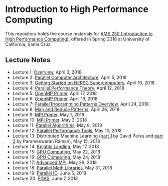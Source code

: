 # Introduction to High Performance Computing
This repository holds the course materials for [AMS 250 (Introduction to High Performance Computing)](https://ams250-spring18-01.courses.soe.ucsc.edu/home), offered in Spring 2018 at University of California, Santa Cruz.

## Lecture Notes
* Lecture 1: [Overview](https://github.com/shawfdong/ams250/blob/master/lectures/Lecture-01-Overview.pdf), April 3, 2018
* Lecture 2: [Parallel Computer Architecture](https://github.com/shawfdong/ams250/blob/master/lectures/Lecture-02-Architecture.pdf), April 5, 2018
* Lecture 3: [Getting Started on NERSC Supercomputers](https://github.com/shawfdong/ams250/blob/master/lectures/Lecture-03-NERSC.pdf), April 10, 2018
* Lecture 4: [Parallel Performance Theory](https://github.com/shawfdong/ams250/blob/master/lectures/Lecture-04-Performance-Theory.pdf), April 12, 2018
* Lecture 5: [OpenMP Primer](https://github.com/shawfdong/ams250/blob/master/lectures/Lecture-05-06-OpenMP.pdf), April 17, 2018
* Lecture 6: [OpenMP Primer](https://github.com/shawfdong/ams250/blob/master/lectures/Lecture-05-06-OpenMP.pdf), April 19, 2018
* Lecture 7: [Parallel Programming Patterns Overview](https://github.com/shawfdong/ams250/blob/master/lectures/Lecture-07-Patterns.pdf), April 24, 2018
* Lecture 8: [Map and Reduce Patterns](https://github.com/shawfdong/ams250/blob/master/lectures/Lecture-08-Map-Reduce.pdf), April 26, 2018
* Lecture 9: [MPI Primer](https://github.com/shawfdong/ams250/blob/master/lectures/Lecture-09-10-MPI.pdf), May 1, 2018
* Lecture 10: [MPI Primer](https://github.com/shawfdong/ams250/blob/master/lectures/Lecture-09-10-MPI.pdf), May 3, 2018
* Lecture 11: [Parallel Algorithms](https://github.com/shawfdong/ams250/blob/master/lectures/Lecture-11-Algorithms.pdf), May 8, 2018
* Lecture 12: [Parallel Performance Tools](https://github.com/shawfdong/ams250/blob/master/lectures/Lecture-12-Performance-Tools.pdf), May 10, 2018
* Lecture 13: Distributed Machine Learning ([part 1](https://github.com/shawfdong/ams250/blob/master/lectures/DistribML_TensorFlow_DavidParks.pdf) by David Parks and [part 2](https://github.com/shawfdong/ams250/blob/master/lectures/DistribML_Challenges_Approaches_Params.pdf) by Parameswaran Raman), May 15, 2018
* Lecture 14: [Knights Landing](https://github.com/shawfdong/ams250/blob/master/lectures/Lecture-14-KNL.pdf), May 17, 2018
* Lecture 15: [GPU Computing](https://github.com/shawfdong/ams250/blob/master/lectures/Lecture-15-16-GPU.pdf), May 22, 2018
* Lecture 16: [GPU Computing](https://github.com/shawfdong/ams250/blob/master/lectures/Lecture-15-16-GPU.pdf), May 24, 2018
* Lecture 17: [Advanced MPI](https://github.com/shawfdong/ams250/blob/master/lectures/Lecture-17-Advanced-MPI.pdf), May 29, 2018
* Lecture 18: [Parallel Math Libraries](https://github.com/shawfdong/ams250/blob/master/lectures/Lecture-18-Math-Libraries.pdf), May 31, 2018
* Lecture 19: [Parallel IO](https://github.com/shawfdong/ams250/blob/master/lectures/Lecture-19-IO.pdf), June 5, 2018
* Lecture 20: [PGAS](https://github.com/shawfdong/ams250/blob/master/lectures/Lecture-20-PGAS.pdf), June 7, 2018
